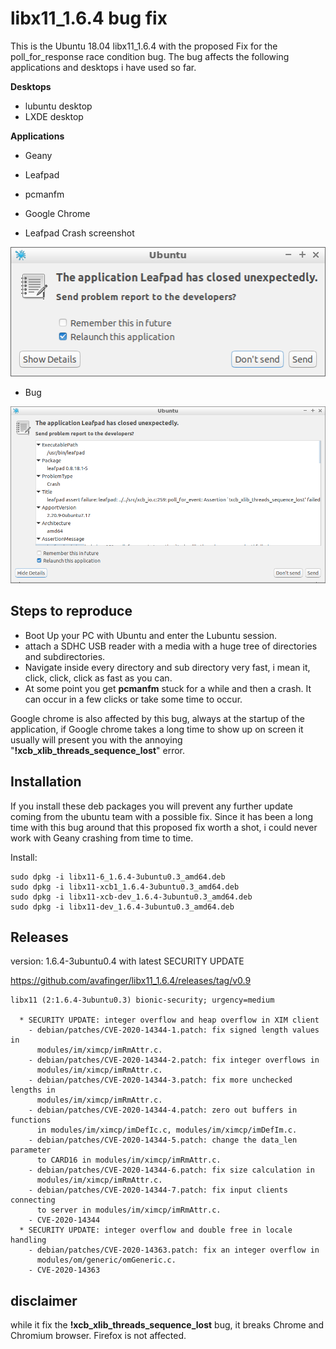 # libx11_1.6.4 bug fix

This is the Ubuntu 18.04 libx11_1.6.4 with the proposed Fix for the poll_for_response race condition bug.
The bug affects the following applications and desktops i have used so far.

**Desktops**

* lubuntu desktop
* LXDE desktop

**Applications**
* Geany
* Leafpad
* pcmanfm
* Google Chrome

* Leafpad Crash screenshot

![Leafpad crash](https://raw.githubusercontent.com/avafinger/libx11_1.6.4/libx11-1.6.4-4/leafpad_crash.png)


* Bug

![Leafpad bug](https://raw.githubusercontent.com/avafinger/libx11_1.6.4/libx11-1.6.4-4//xcb_xlib_threads_sequence_lost_bug.png)


## Steps to reproduce

* Boot Up your PC with Ubuntu and enter the Lubuntu session.
* attach a SDHC USB reader with a media with a huge tree of directories and subdirectories.
* Navigate inside every directory and sub directory very fast, i mean it, click, click, click as fast as you can.
* At some point you get **pcmanfm** stuck for a while and then a crash. It can occur in a few clicks or take some time to occur.

Google chrome is also affected by this bug, always at the startup of the application, if Google chrome takes a long time to show up on screen it usually will present you with the annoying "**!xcb_xlib_threads_sequence_lost**" error.

## Installation

If you install these deb packages you will prevent any further update coming from the ubuntu team with a possible fix. Since it has been a long time with this bug around that this proposed fix worth a shot, i could never work with Geany crashing from time to time.

Install:

    sudo dpkg -i libx11-6_1.6.4-3ubuntu0.3_amd64.deb
    sudo dpkg -i libx11-xcb1_1.6.4-3ubuntu0.3_amd64.deb
    sudo dpkg -i libx11-xcb-dev_1.6.4-3ubuntu0.3_amd64.deb
    sudo dpkg -i libx11-dev_1.6.4-3ubuntu0.3_amd64.deb
    

## Releases

version: 1.6.4-3ubuntu0.4 with latest SECURITY UPDATE

https://github.com/avafinger/libx11_1.6.4/releases/tag/v0.9

    libx11 (2:1.6.4-3ubuntu0.3) bionic-security; urgency=medium

      * SECURITY UPDATE: integer overflow and heap overflow in XIM client
        - debian/patches/CVE-2020-14344-1.patch: fix signed length values in
          modules/im/ximcp/imRmAttr.c.
        - debian/patches/CVE-2020-14344-2.patch: fix integer overflows in
          modules/im/ximcp/imRmAttr.c.
        - debian/patches/CVE-2020-14344-3.patch: fix more unchecked lengths in
          modules/im/ximcp/imRmAttr.c.
        - debian/patches/CVE-2020-14344-4.patch: zero out buffers in functions
          in modules/im/ximcp/imDefIc.c, modules/im/ximcp/imDefIm.c.
        - debian/patches/CVE-2020-14344-5.patch: change the data_len parameter
          to CARD16 in modules/im/ximcp/imRmAttr.c.
        - debian/patches/CVE-2020-14344-6.patch: fix size calculation in
          modules/im/ximcp/imRmAttr.c.
        - debian/patches/CVE-2020-14344-7.patch: fix input clients connecting
          to server in modules/im/ximcp/imRmAttr.c.
        - CVE-2020-14344
      * SECURITY UPDATE: integer overflow and double free in locale handling
        - debian/patches/CVE-2020-14363.patch: fix an integer overflow in
          modules/om/generic/omGeneric.c.
        - CVE-2020-14363


## disclaimer

while it fix the **!xcb_xlib_threads_sequence_lost** bug, it breaks Chrome and Chromium browser. Firefox is not affected.
